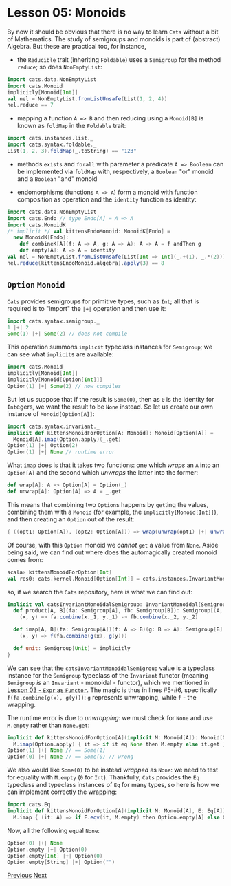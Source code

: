 Lesson 05: Monoids
==================

By now it should be obvious that there is no way to learn `Cats` without a bit of Mathematics. The study of semigroups and
monoids is part of (abstract) Algebra. But these are practical too, for instance,

 - the `Reducible` trait (inheriting `Foldable`) uses a `Semigroup` for the method `reduce`; so does `NonEmptyList`:

```Scala
import cats.data.NonEmptyList
import cats.Monoid
implicitly[Monoid[Int]]
val nel = NonEmptyList.fromListUnsafe(List(1, 2, 4))
nel.reduce == 7
```

 - mapping a function `A => B` and then reducing using a `Monoid[B]` is known as `foldMap` in the `Foldable` trait:

```Scala
import cats.instances.list._
import cats.syntax.foldable._
List(1, 2, 3).foldMap(_.toString) == "123"
```

 - methods `exists` and `forall` with parameter a predicate `A => Boolean` can be implemented via `foldMap` with,
   respectively, a `Boolean` "or" monoid and a `Boolean` "and" monoid

 - endomorphisms (functions `A => A`) form a monoid with function composition as operation and the `identity` function as
   identity:

```Scala
import cats.data.NonEmptyList
import cats.Endo // type Endo[A] = A => A
import cats.MonoidK
/* implicit */ val kittensEndoMonoid: MonoidK[Endo] =
  new MonoidK[Endo]:
    def combineK[A](f: A => A, g: A => A): A => A = f andThen g
    def empty[A]: A => A = identity
val nel = NonEmptyList.fromListUnsafe(List[Int => Int](_.+(1), _.*(2)))
nel.reduce(kittensEndoMonoid.algebra).apply(3) == 8
```

`Option` `Monoid`
-----------------

`Cats` provides semigroups for primitive types, such as `Int`; all that is required is to "import" the `|+|` operation and
then use it:

```Scala
import cats.syntax.semigroup._
1 |+| 2
Some(1) |+| Some(2) // does not compile
```

This operation summons `implicit` typeclass instances for `Semigroup`; we can see what `implicit`s are available:

```Scala
import cats.Monoid
implicitly[Monoid[Int]]
implicitly[Monoid[Option[Int]]]
Option(1) |+| Some(2) // now compiles
```

But let us suppose that if the result is `Some(0)`, then as `0` is the identity for `Int`egers, we want the result to be
`None` instead. So let us create our own instance of `Monoid[Option[A]]`:

```Scala
import cats.syntax.invariant._
implicit def kittensMonoidForOption[A: Monoid]: Monoid[Option[A]] =
  Monoid[A].imap(Option.apply)(_.get)
Option(1) |+| Option(2)
Option(1) |+| None // runtime error
```

What `imap` does is that it takes two functions: one which _wraps_ an `A` into an `Option[A]` and the second which _unwraps_
the latter into the former:

```Scala
def wrap[A]: A => Option[A] = Option(_)
def unwrap[A]: Option[A] => A = _.get
```

This means that combining two `Option`s happens by `get`ting the values, combining them with a `Monoid` (for example, the
`implicitly[Monoid[Int]]`), and then creating an `Option` out of the result:

```Scala
{ ((opt1: Option[A]), (opt2: Option[A])) => wrap(unwrap(opt1) |+| unwrap(opt2)) }
```

Of course, with this `Option` monoid we _cannot_ `get` a value from `None`. Aside being said, we can find out where does the
automagically created monoid comes from:

```scala
scala> kittensMonoidForOption[Int]
val res0: cats.kernel.Monoid[Option[Int]] = cats.instances.InvariantMonoidalInstances$$anon$9@54950027
```

so, if we search the `Cats` repository, here is what we can find out:

```Scala
implicit val catsInvariantMonoidalSemigroup: InvariantMonoidal[Semigroup] = new InvariantMonoidal[Semigroup] {
  def product[A, B](fa: Semigroup[A], fb: Semigroup[B]): Semigroup[(A, B)] =
    (x, y) => fa.combine(x._1, y._1) -> fb.combine(x._2, y._2)

  def imap[A, B](fa: Semigroup[A])(f: A => B)(g: B => A): Semigroup[B] = // line #5
    (x, y) => f(fa.combine(g(x), g(y)))                                  // line #6

  def unit: Semigroup[Unit] = implicitly
}
```

We can see that the `catsInvariantMonoidalSemigroup` value is a typeclass instance for the `Semigroup` typeclass of the
`Invariant` functor (meaning `Semigroup` _is_ an `Invariant` - monoidal - functor), which we mentioned in
[Lesson 03 - `Expr` as `Functor`](https://github.com/sjbiaga/kittens/blob/main/expr-03-swap/README.md). The magic is thus in
lines #5-#6, specifically `f(fa.combine(g(x), g(y)))`: `g` represents unwrapping, while `f` - the wrapping.

The runtime error is due to _unwrapping_: we must check for `None` and use `M.empty` rather than `None.get`:

```Scala
implicit def kittensMonoidForOption[A](implicit M: Monoid[A]): Monoid[Option[A]] =
  M.imap(Option.apply) { it => if it eq None then M.empty else it.get }
Option(1) |+| None // == Some(1)
Option(0) |+| None // == Some(0) // wrong
```

We also would like `Some(0)` to be instead _wrapped_ as `None`: we need to test for equality with `M.empty` (`0` for `Int`).
Thankfully, `Cats` provides the `Eq` typeclass and typeclass instances of `Eq` for many types, so here is how we can
implement correctly the wrapping:

```Scala
import cats.Eq
implicit def kittensMonoidForOption[A](implicit M: Monoid[A], E: Eq[A]): Monoid[Option[A]] =
  M.imap { (it: A) => if E.eqv(it, M.empty) then Option.empty[A] else Option.apply[A](it) } (_.getOrElse(M.empty))
```

Now, all the following `eq`ual `None`:

```Scala
Option(0) |+| None
Option.empty |+| Option(0)
Option.empty[Int] |+| Option(0)
Option.empty[String] |+| Option("")
```

[Previous](https://github.com/sjbiaga/kittens/blob/main/nat-1-trampoline/README.md) [Next](https://github.com/sjbiaga/kittens/blob/main/monoid-2-list/README.md)
